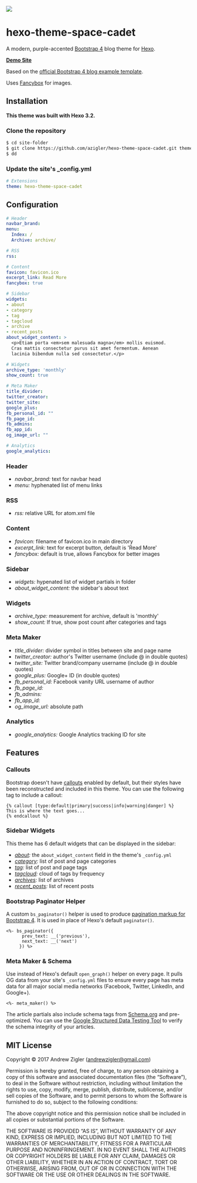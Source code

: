 ![](https://repository-images.githubusercontent.com/110937442/2dc03880-2651-11ea-886a-62c39d4e9007)

# hexo-theme-space-cadet

A modern, purple-accented [Bootstrap 4](http://getbootstrap.com/) blog theme for [Hexo](https://hexo.io).

**[Demo Site](https://www.andrewzigler.com/blog)**

Based on the [official Bootstrap 4 blog example template](https://getbootstrap.com/docs/4.0/examples/blog/).

Uses [Fancybox](http://fancybox.net/) for images.

## Installation

**This theme was built with Hexo 3.2.**

### Clone the repository

```bash 
$ cd site-folder
$ git clone https://github.com/azigler/hexo-theme-space-cadet.git themes/hexo-theme-space-cadet
$ dd
```

### Update the site's _config.yml
```yml
# Extensions
theme: hexo-theme-space-cadet
```

## Configuration

```yml
# Header
navbar_brand:
menu:
  Index: /
  Archive: archive/

# RSS
rss:

# Content
favicon: favicon.ico
excerpt_link: Read More
fancybox: true

# Sidebar
widgets:
- about
- category
- tag
- tagcloud
- archive
- recent_posts
about_widget_content: >
  <p>Etiam porta <em>sem malesuada magna</em> mollis euismod.
  Cras mattis consectetur purus sit amet fermentum. Aenean
  lacinia bibendum nulla sed consectetur.</p>

# Widgets
archive_type: 'monthly'
show_count: true

# Meta Maker
title_divider:
twitter_creator:
twitter_site:
google_plus:
fb_personal_id: ""
fb_page_id:
fb_admins:
fb_app_id:
og_image_url: ""

# Analytics
google_analytics:
```

### Header

- *navbar_brand:* text for navbar head
- *menu:* hyphenated list of menu links

### RSS

- *rss:* relative URL for atom.xml file

### Content

- *favicon:* filename of favicon.ico in main directory
- *excerpt_link:* text for excerpt button, default is 'Read More'
- *fancybox:* default is true, allows Fancybox for better images

### Sidebar

- *widgets:* hypenated list of widget partials in folder
- *about_widget_content:* the sidebar's about text

### Widgets

- *archive_type:* measurement for archive, default is 'monthly'
- *show_count:* If true, show post count after categories and tags

### Meta Maker

- *title_divider:* divider symbol in titles between site and page name
- *twitter_creator:* author's Twitter username (include @ in double quotes)
- *twitter_site:* Twitter brand/company username (include @ in double quotes)
- *google_plus:* Google+ ID (in double quotes)
- *fb_personal_id:* Facebook vanity URL username of author
- *fb_page_id:*
- *fb_admins:*
- *fb_app_id:*
- *og_image_url:* absolute path

### Analytics

- *google_analytics:* Google Analytics tracking ID for site

## Features

### Callouts

Bootstrap doesn't have [callouts](https://codepen.io/chrisdpratt/pen/IAymB) enabled by default, but their styles have been reconstructed and included in this theme. You can use the following tag to include a callout:

```
{% callout [type:default|primary|success|info|warning|danger] %}
This is where the text goes...
{% endcallout %}
```

### Sidebar Widgets

This theme has 6 default widgets that can be displayed in the sidebar:

- *[about](./layout/_widget/about.ejs):* the `about_widget_content` field in the theme's `_config.yml`
- *[category](./layout/_widget/category.ejs):* list of post and page categories
- *[tag](./layout/_widget/tag.ejs):* list of post and page tags
- *[tagcloud](./layout/_widget/tagcloud.ejs):* cloud of tags by frequency
- *[archives](./layout/_widget/archives.ejs):* list of archives
- *[recent_posts](./layout/_widget/recent_posts.ejs):* list of recent posts

### Bootstrap Paginator Helper

A custom `bs_paginator()` helper is used to produce [pagination markup for Bootstrap 4](https://v4-alpha.getbootstrap.com/components/pagination/). It is used in place of Hexo's default `paginator()`.

```
<%- bs_paginator({
      prev_text: __('previous'),
      next_text: __('next')
     }) %>
```

### Meta Maker & Schema

Use instead of Hexo's default `open_graph()` helper on every page. It pulls OG data from your site's `_config.yml` files to ensure every page has meta data for all major social media networks (Facebook, Twitter, LinkedIn, and Google+).

```
<%- meta_maker() %>
```

The article partials also include schema tags from [Schema.org](https://schema.org/) and pre-optimized. You can use the [Google Structured Data Testing Tool](https://search.google.com/structured-data/testing-tool/u/0/) to verify the schema integrity of your articles.

## MIT License

Copyright © 2017 Andrew Zigler (andrewzigler@gmail.com)

Permission is hereby granted, free of charge, to any person obtaining a copy of this software and associated documentation files (the “Software”), to deal in the Software without restriction, including without limitation the rights to use, copy, modify, merge, publish, distribute, sublicense, and/or sell copies of the Software, and to permit persons to whom the Software is furnished to do so, subject to the following conditions:

The above copyright notice and this permission notice shall be included in all copies or substantial portions of the Software.

THE SOFTWARE IS PROVIDED “AS IS”, WITHOUT WARRANTY OF ANY KIND, EXPRESS OR IMPLIED, INCLUDING BUT NOT LIMITED TO THE WARRANTIES OF MERCHANTABILITY, FITNESS FOR A PARTICULAR PURPOSE AND NONINFRINGEMENT. IN NO EVENT SHALL THE AUTHORS OR COPYRIGHT HOLDERS BE LIABLE FOR ANY CLAIM, DAMAGES OR OTHER LIABILITY, WHETHER IN AN ACTION OF CONTRACT, TORT OR OTHERWISE, ARISING FROM, OUT OF OR IN CONNECTION WITH THE SOFTWARE OR THE USE OR OTHER DEALINGS IN THE SOFTWARE.
